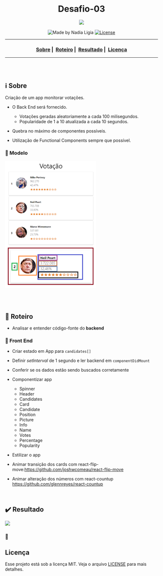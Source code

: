 <h1 align="center">Desafio-03</h1>
<p align="center">
  <img src="../../assets/logo.jpeg" width="300" heigth="300">
</p>


<p align="center">
  <img alt="Made by Nadia Ligia" src="https://img.shields.io/badge/made%20by-Nadia%20Ligia-informational">
  
  <a href="license.md">
  <img alt="License" src="https://img.shields.io/badge/License-MIT-informational">
  </a>
</p>

___

<h3 align="center">
  <a href="#information_source-sobre">Sobre</a>&nbsp;|&nbsp;
  <a href="#book-roteiro">Roteiro</a>&nbsp;|&nbsp;
  <a href="#heavy_check-mark-resultado">Resultado</a>&nbsp;|&nbsp;
  <a href="#licença">Licença</a>
</h3>

___

<br>
<br>

## ℹ️ Sobre

Criação de um app monitorar votações.

- O Back End será fornecido.
  - Votações geradas aleatoriamente a cada 100 milisegundos.
  - Popularidade de 1 a 10 atualizada a cada 10 segundos.

- Quebra no máximo de componentes possíveis.
- Utilização de Functional Components sempre que possível.

### 📌 Modelo

<img src="./assets/referencia.png" width="300">

<br><br>

## 📖 Roteiro

- Analisar e entender código-fonte do **backend**

### 📌 Front End 
- Criar estado em App para `candidates[]`
- Definir *setInterval* de 1 segundo e ler backend em `componentDidMount`
- Conferir se os dados estão sendo buscados corretamente

- Componentizar app
  - Spinner
  - Header
  - Candidates 
  - Card 
  - Candidate 
  - Position
  - Picture
  - Info
  - Name
  - Votes
  - Percentage
  - Popularity

- Estilizar o app

- Animar transição dos cards com react-flip-move:https://github.com/joshwcomeau/react-flip-move

- Animar alteração dos números com react-countup https://github.com/glennreyes/react-countup

<br>

## ✔️ Resultado

<img src="./assets/results.gif" width="400">

### 📌 

## Licença 
Esse projeto está sob a licença MIT. Veja o arquivo [LICENSE](../../LICENSE) para mais detalhes.
